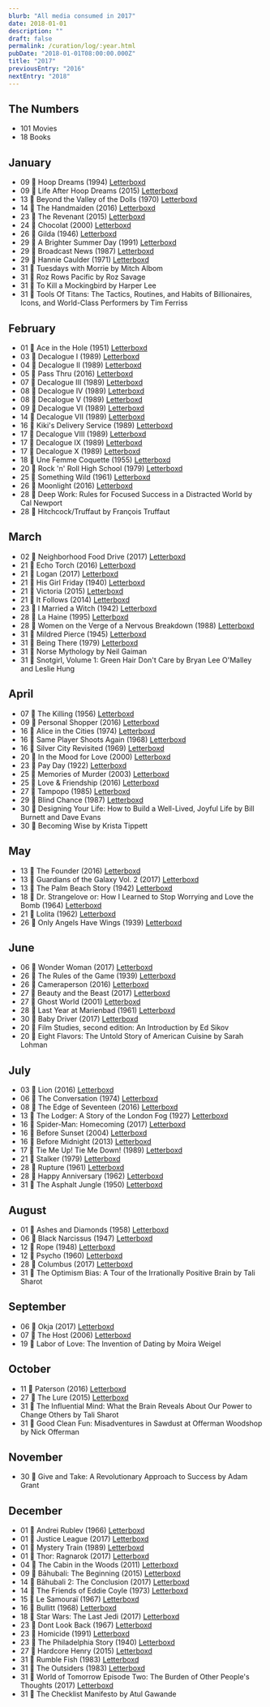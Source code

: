 ```yaml
---
blurb: "All media consumed in 2017"
date: 2018-01-01
description: ""
draft: false
permalink: /curation/log/:year.html
pubDate: "2018-01-01T08:00:00.000Z"
title: "2017"
previousEntry: "2016"
nextEntry: "2018"
---
```


## The Numbers

- 101 Movies
- 18 Books

## January

- 09 🎥 Hoop Dreams (1994) [Letterboxd](https://boxd.it/1Opc)
- 09 🎥 Life After Hoop Dreams (2015) [Letterboxd](https://boxd.it/dHiM)
- 13 🎥 Beyond the Valley of the Dolls (1970) [Letterboxd](https://boxd.it/22GQ)
- 14 🎥 The Handmaiden (2016) [Letterboxd](https://boxd.it/948A)
- 23 🎥 The Revenant (2015) [Letterboxd](https://boxd.it/8H5e)
- 24 🎥 Chocolat (2000) [Letterboxd](https://boxd.it/2aue)
- 26 🎥 Gilda (1946) [Letterboxd](https://boxd.it/251G)
- 29 🎥 A Brighter Summer Day (1991) [Letterboxd](https://boxd.it/1Luy)
- 29 🎥 Broadcast News (1987) [Letterboxd](https://boxd.it/1RxS)
- 29 🎥 Hannie Caulder (1971) [Letterboxd](https://boxd.it/1jr2)
- 31 📕 Tuesdays with Morrie by Mitch Albom
- 31 📕 Roz Rows Pacific by Roz Savage
- 31 📕 To Kill a Mockingbird by Harper Lee
- 31 📕 Tools Of Titans: The Tactics, Routines, and Habits of Billionaires, Icons, and World-Class Performers by Tim Ferriss

## February

- 01 🎥 Ace in the Hole (1951) [Letterboxd](https://boxd.it/1vXk)
- 03 🎥 Decalogue I (1989) [Letterboxd](https://boxd.it/3WmE)
- 04 🎥 Decalogue II (1989) [Letterboxd](https://boxd.it/C8Q)
- 05 🎥 Pass Thru (2016) [Letterboxd](https://boxd.it/cYke)
- 07 🎥 Decalogue III (1989) [Letterboxd](https://boxd.it/3Wmu)
- 08 🎥 Decalogue IV (1989) [Letterboxd](https://boxd.it/C8w)
- 08 🎥 Decalogue V (1989) [Letterboxd](https://boxd.it/3Wma)
- 09 🎥 Decalogue VI (1989) [Letterboxd](https://boxd.it/3WlQ)
- 14 🎥 Decalogue VII (1989) [Letterboxd](https://boxd.it/3WlG)
- 16 🎥 Kiki's Delivery Service (1989) [Letterboxd](https://boxd.it/1JAY)
- 17 🎥 Decalogue VIII (1989) [Letterboxd](https://boxd.it/C8m)
- 17 🎥 Decalogue IX (1989) [Letterboxd](https://boxd.it/3Wlw)
- 17 🎥 Decalogue X (1989) [Letterboxd](https://boxd.it/3Wlm)
- 18 🎥 Une Femme Coquette (1955) [Letterboxd](https://boxd.it/cHSe)
- 20 🎥 Rock 'n' Roll High School (1979) [Letterboxd](https://boxd.it/1u6k)
- 25 🎥 Something Wild (1961) [Letterboxd](https://boxd.it/2UtQ)
- 26 🎥 Moonlight (2016) [Letterboxd](https://boxd.it/d6bE)
- 28 📕 Deep Work: Rules for Focused Success in a Distracted World by Cal Newport
- 28 📕 Hitchcock/Truffaut by François Truffaut

## March

- 02 🎥 Neighborhood Food Drive (2017) [Letterboxd](https://boxd.it/fOxy)
- 21 🎥 Echo Torch (2016) [Letterboxd](https://boxd.it/f2K0)
- 21 🎥 Logan (2017) [Letterboxd](https://boxd.it/7Piy)
- 21 🎥 His Girl Friday (1940) [Letterboxd](https://boxd.it/25M8)
- 21 🎥 Victoria (2015) [Letterboxd](https://boxd.it/amSe)
- 21 🎥 It Follows (2014) [Letterboxd](https://boxd.it/87wo)
- 23 🎥 I Married a Witch (1942) [Letterboxd](https://boxd.it/1uJG)
- 28 🎥 La Haine (1995) [Letterboxd](https://boxd.it/2as8)
- 28 🎥 Women on the Verge of a Nervous Breakdown (1988) [Letterboxd](https://boxd.it/24GI)
- 31 🎥 Mildred Pierce (1945) [Letterboxd](https://boxd.it/25uS)
- 31 🎥 Being There (1979) [Letterboxd](https://boxd.it/1WxS)
- 31 📕 Norse Mythology by Neil Gaiman
- 31 📕 Snotgirl, Volume 1: Green Hair Don't Care by Bryan Lee O'Malley and Leslie Hung

## April

- 07 🎥 The Killing (1956) [Letterboxd](https://boxd.it/2aMi)
- 09 🎥 Personal Shopper (2016) [Letterboxd](https://boxd.it/bkGM)
- 16 🎥 Alice in the Cities (1974) [Letterboxd](https://boxd.it/27cG)
- 16 🎥 Same Player Shoots Again (1968) [Letterboxd](https://boxd.it/8WUG)
- 16 🎥 Silver City Revisited (1969) [Letterboxd](https://boxd.it/d7HQ)
- 20 🎥 In the Mood for Love (2000) [Letterboxd](https://boxd.it/29tE)
- 23 🎥 Pay Day (1922) [Letterboxd](https://boxd.it/wAk)
- 25 🎥 Memories of Murder (2003) [Letterboxd](https://boxd.it/1TSo)
- 25 🎥 Love & Friendship (2016) [Letterboxd](https://boxd.it/9nM0)
- 27 🎥 Tampopo (1985) [Letterboxd](https://boxd.it/1SZe)
- 29 🎥 Blind Chance (1987) [Letterboxd](https://boxd.it/2b4G)
- 30 📕 Designing Your Life: How to Build a Well-Lived, Joyful Life by Bill Burnett and Dave Evans
- 30 📕 Becoming Wise by Krista Tippett


## May

- 13 🎥 The Founder (2016) [Letterboxd](https://boxd.it/9XwM)
- 13 🎥 Guardians of the Galaxy Vol. 2 (2017) [Letterboxd](https://boxd.it/8MxC)
- 13 🎥 The Palm Beach Story (1942) [Letterboxd](https://boxd.it/1hp4)
- 18 🎥 Dr. Strangelove or: How I Learned to Stop Worrying and Love the Bomb (1964) [Letterboxd](https://boxd.it/29eY)
- 21 🎥 Lolita (1962) [Letterboxd](https://boxd.it/29Ag)
- 26 🎥 Only Angels Have Wings (1939) [Letterboxd](https://boxd.it/Ttw)

## June

- 06 🎥 Wonder Woman (2017) [Letterboxd](https://boxd.it/9roG)
- 26 🎥 The Rules of the Game (1939) [Letterboxd](https://boxd.it/29Es)
- 26 🎥 Cameraperson (2016) [Letterboxd](https://boxd.it/d5ve)
- 27 🎥 Beauty and the Beast (2017) [Letterboxd](https://boxd.it/ar0c)
- 27 🎥 Ghost World (2001) [Letterboxd](https://boxd.it/28Dy)
- 28 🎥 Last Year at Marienbad (1961) [Letterboxd](https://boxd.it/24Qe)
- 30 🎥 Baby Driver (2017) [Letterboxd](https://boxd.it/bhF2)
- 20 📕 Film Studies, second edition\: An Introduction by Ed Sikov
- 20 📕 Eight Flavors: The Untold Story of American Cuisine by Sarah Lohman

## July

- 03 🎥 Lion (2016) [Letterboxd](https://boxd.it/b2La)
- 06 🎥 The Conversation (1974) [Letterboxd](https://boxd.it/2a38)
- 08 🎥 The Edge of Seventeen (2016) [Letterboxd](https://boxd.it/d5nu)
- 13 🎥 The Lodger: A Story of the London Fog (1927) [Letterboxd](https://boxd.it/26m6)
- 16 🎥 Spider-Man: Homecoming (2017) [Letterboxd](https://boxd.it/aboM)
- 16 🎥 Before Sunset (2004) [Letterboxd](https://boxd.it/2bcg)
- 16 🎥 Before Midnight (2013) [Letterboxd](https://boxd.it/4ive)
- 17 🎥 Tie Me Up! Tie Me Down! (1989) [Letterboxd](https://boxd.it/26FW)
- 21 🎥 Stalker (1979) [Letterboxd](https://boxd.it/28PO)
- 28 🎥 Rupture (1961) [Letterboxd](https://boxd.it/5HmS)
- 28 🎥 Happy Anniversary (1962) [Letterboxd](https://boxd.it/4tFY)
- 31 🎥 The Asphalt Jungle (1950) [Letterboxd](https://boxd.it/1Jrs)

## August

- 01 🎥 Ashes and Diamonds (1958) [Letterboxd](https://boxd.it/23q0)
- 06 🎥 Black Narcissus (1947) [Letterboxd](https://boxd.it/1Kce)
- 12 🎥 Rope (1948) [Letterboxd](https://boxd.it/28yo)
- 12 🎥 Psycho (1960) [Letterboxd](https://boxd.it/2ab2)
- 28 🎥 Columbus (2017) [Letterboxd](https://boxd.it/eCuA)
- 31 📕 The Optimism Bias: A Tour of the Irrationally Positive Brain by Tali Sharot

## September

- 06 🎥 Okja (2017) [Letterboxd](https://boxd.it/dvXe)
- 07 🎥 The Host (2006) [Letterboxd](https://boxd.it/28ZY)
- 19 📕 Labor of Love: The Invention of Dating by Moira Weigel

## October

- 11 🎥 Paterson (2016) [Letterboxd](https://boxd.it/cRk2)
- 27 🎥 The Lure (2015) [Letterboxd](https://boxd.it/d3mE)
- 31 📕 The Influential Mind: What the Brain Reveals About Our Power to Change Others by Tali Sharot
- 31 📕 Good Clean Fun: Misadventures in Sawdust at Offerman Woodshop by Nick Offerman

## November

- 30 📕 Give and Take: A Revolutionary Approach to Success by Adam Grant

## December

- 01 🎥 Andrei Rublev (1966) [Letterboxd](https://boxd.it/29lg)
- 01 🎥 Justice League (2017) [Letterboxd](https://boxd.it/4w68)
- 01 🎥 Mystery Train (1989) [Letterboxd](https://boxd.it/1Ub6)
- 01 🎥 Thor: Ragnarok (2017) [Letterboxd](https://boxd.it/8MHi)
- 04 🎥 The Cabin in the Woods (2011) [Letterboxd](https://boxd.it/1zOc)
- 09 🎥 Bāhubali: The Beginning (2015) [Letterboxd](https://boxd.it/7y2y)
- 14 🎥 Bāhubali 2: The Conclusion (2017) [Letterboxd](https://boxd.it/bMfO)
- 14 🎥 The Friends of Eddie Coyle (1973) [Letterboxd](https://boxd.it/1vki)
- 15 🎥 Le Samouraï (1967) [Letterboxd](https://boxd.it/22ZI)
- 16 🎥 Bullitt (1968) [Letterboxd](https://boxd.it/29i2)
- 18 🎥 Star Wars: The Last Jedi (2017) [Letterboxd](https://boxd.it/5xme)
- 23 🎥 Dont Look Back (1967) [Letterboxd](https://boxd.it/2b3y)
- 23 🎥 Homicide (1991) [Letterboxd](https://boxd.it/1zZk)
- 23 🎥 The Philadelphia Story (1940) [Letterboxd](https://boxd.it/29a8)
- 27 🎥 Hardcore Henry (2015) [Letterboxd](https://boxd.it/aAIM)
- 31 🎥 Rumble Fish (1983) [Letterboxd](https://boxd.it/2aOI)
- 31 🎥 The Outsiders (1983) [Letterboxd](https://boxd.it/2aPw)
- 31 🎥 World of Tomorrow Episode Two: The Burden of Other People's Thoughts (2017) [Letterboxd](https://boxd.it/gU8m)
- 31 📕 The Checklist Manifesto by Atul Gawande